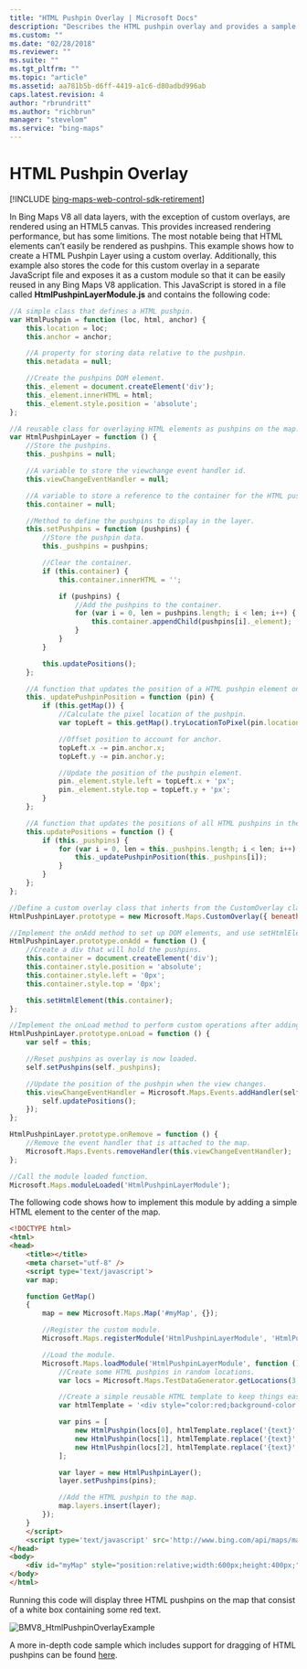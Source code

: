 ```yaml
---
title: "HTML Pushpin Overlay | Microsoft Docs"
description: "Describes the HTML pushpin overlay and provides a sample of the overlay's code and a link that takes you to a more in-depth sample."
ms.custom: ""
ms.date: "02/28/2018"
ms.reviewer: ""
ms.suite: ""
ms.tgt_pltfrm: ""
ms.topic: "article"
ms.assetid: aa781b5b-d6ff-4419-a1c6-d80adbd996ab
caps.latest.revision: 4
author: "rbrundritt"
ms.author: "richbrun"
manager: "stevelom"
ms.service: "bing-maps"
---
```


# HTML Pushpin Overlay

[!INCLUDE [bing-maps-web-control-sdk-retirement](../../../includes/bing-maps-web-control-sdk-retirement.md)]

In Bing Maps V8 all data layers, with the exception of custom overlays, are rendered using an HTML5 canvas. This provides increased rendering performance, but has some limitions. The most notable being that HTML elements can’t easily be rendered as pushpins.
This example shows how to create a HTML Pushpin Layer using a custom overlay. Additionally, this example also stores the code for this custom overlay in a separate JavaScript file and exposes it as a custom module so that it can be easily reused in any Bing Maps V8 application. This JavaScript is stored in a file called **HtmlPushpinLayerModule.js** and contains the following code:

```javascript
//A simple class that defines a HTML pushpin.
var HtmlPushpin = function (loc, html, anchor) {
    this.location = loc;
    this.anchor = anchor;

    //A property for storing data relative to the pushpin.
    this.metadata = null; 

    //Create the pushpins DOM element.
    this._element = document.createElement('div'); 
    this._element.innerHTML = html;
    this._element.style.position = 'absolute';
};

//A reusable class for overlaying HTML elements as pushpins on the map.
var HtmlPushpinLayer = function () {
    //Store the pushpins.
    this._pushpins = null;

    //A variable to store the viewchange event handler id.
    this.viewChangeEventHandler = null;

    //A variable to store a reference to the container for the HTML pushpins.
    this.container = null;

    //Method to define the pushpins to display in the layer.
    this.setPushpins = function (pushpins) {
        //Store the pushpin data.
        this._pushpins = pushpins;

        //Clear the container.
        if (this.container) {
            this.container.innerHTML = '';

            if (pushpins) {
                //Add the pushpins to the container.
                for (var i = 0, len = pushpins.length; i < len; i++) {
                    this.container.appendChild(pushpins[i]._element);
                }
            }
        }

        this.updatePositions();
    };

    //A function that updates the position of a HTML pushpin element on the map.
    this._updatePushpinPosition = function (pin) {
        if (this.getMap()) {
            //Calculate the pixel location of the pushpin.
            var topLeft = this.getMap().tryLocationToPixel(pin.location, Microsoft.Maps.PixelReference.control);

            //Offset position to account for anchor.
            topLeft.x -= pin.anchor.x;
            topLeft.y -= pin.anchor.y;

            //Update the position of the pushpin element.
            pin._element.style.left = topLeft.x + 'px';
            pin._element.style.top = topLeft.y + 'px';
        }
    };

    //A function that updates the positions of all HTML pushpins in the layer.
    this.updatePositions = function () {
        if (this._pushpins) {
            for (var i = 0, len = this._pushpins.length; i < len; i++) {
                this._updatePushpinPosition(this._pushpins[i]);
            }
        }
    };
};

//Define a custom overlay class that inherts from the CustomOverlay class.
HtmlPushpinLayer.prototype = new Microsoft.Maps.CustomOverlay({ beneathLabels: false });

//Implement the onAdd method to set up DOM elements, and use setHtmlElement to bind it with the overlay.
HtmlPushpinLayer.prototype.onAdd = function () {
    //Create a div that will hold the pushpins.
    this.container = document.createElement('div');
    this.container.style.position = 'absolute';
    this.container.style.left = '0px';
    this.container.style.top = '0px';

    this.setHtmlElement(this.container);
};

//Implement the onLoad method to perform custom operations after adding the overlay to the map.
HtmlPushpinLayer.prototype.onLoad = function () {
    var self = this;

    //Reset pushpins as overlay is now loaded.
    self.setPushpins(self._pushpins);

    //Update the position of the pushpin when the view changes.
    this.viewChangeEventHandler = Microsoft.Maps.Events.addHandler(self.getMap(), 'viewchange', function () {
        self.updatePositions();
    });
};

HtmlPushpinLayer.prototype.onRemove = function () {
    //Remove the event handler that is attached to the map.
    Microsoft.Maps.Events.removeHandler(this.viewChangeEventHandler);
};

//Call the module loaded function.
Microsoft.Maps.moduleLoaded('HtmlPushpinLayerModule');
```

The following code shows how to implement this module by adding a simple HTML element to the center of the map.

```html
<!DOCTYPE html>
<html>
<head>
    <title></title>
    <meta charset="utf-8" />
	<script type='text/javascript'>
    var map;

    function GetMap()
    {
        map = new Microsoft.Maps.Map('#myMap', {});

        //Register the custom module.
        Microsoft.Maps.registerModule('HtmlPushpinLayerModule', 'HtmlPushpinLayerModule.js');

        //Load the module.
        Microsoft.Maps.loadModule('HtmlPushpinLayerModule', function () {
            //Create some HTML pushpins in random locations. 
            var locs = Microsoft.Maps.TestDataGenerator.getLocations(3, map.getBounds());

            //Create a simple reusable HTML template to keep things easy.
            var htmlTemplate = '<div style="color:red;background-color:white;width:100px;padding:2px;text-align:center;">{text}</div>';

            var pins = [
                new HtmlPushpin(locs[0], htmlTemplate.replace('{text}', 'Hello World!'), new Microsoft.Maps.Point(50, 12)),
                new HtmlPushpin(locs[1], htmlTemplate.replace('{text}', 'My Pushpin'), new Microsoft.Maps.Point(50, 12)),
                new HtmlPushpin(locs[2], htmlTemplate.replace('{text}', 'HTML Rules!'), new Microsoft.Maps.Point(50, 12))
            ];

            var layer = new HtmlPushpinLayer();
            layer.setPushpins(pins);

            //Add the HTML pushpin to the map.
            map.layers.insert(layer);
        });
    }
    </script>
    <script type='text/javascript' src='http://www.bing.com/api/maps/mapcontrol?callback=GetMap&key=[YOUR_BING_MAPS_KEY]' async defer></script>
</head>
<body>
    <div id="myMap" style="position:relative;width:600px;height:400px;"></div>
</body>
</html>
```

Running this code will display three HTML pushpins on the map that consist of a white box containing some red text.

![BMV8_HtmlPushpinOverlayExample](../../media/bmv8-htmlpushpinoverlayexample.png)

A more in-depth code sample which includes support for dragging of HTML pushpins can be found [here](https://samples.bingmapsportal.com#Html%20Pushpin%20Layer). 
